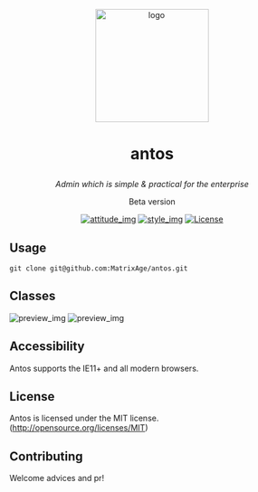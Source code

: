 
<p align="center"><a href="#" target="_blank" rel="noopener noreferrer"><img width="200" src="https://s1.ax1x.com/2020/04/03/GUZp01.png" alt="logo"></a></p>

# <p align="center"> antos </p>

_<p align="center">Admin which is simple & practical for the enterprise</p>_
<p align="center">Beta version</p>

<p align="center">
  <a href="#"><img src="https://img.shields.io/badge/join-welcome-brightgreen.svg" alt="attitude_img"></a>
  <a href="#"><img src="https://img.shields.io/badge/style-fic%20design-yellow.svg" alt="style_img"></a>
  <a href="#"><img src="https://img.shields.io/badge/license-MIT-blue.svg" alt="License"></a>
</p>

## Usage

`git clone git@github.com:MatrixAge/antos.git`

## Classes

![preview_img](https://s1.ax1x.com/2020/04/03/GUVwSe.png)
![preview_img](https://s1.ax1x.com/2020/04/03/GUVByd.png)

## Accessibility

Antos supports the IE11+ and all modern browsers.

## License

Antos is licensed under the MIT license. (http://opensource.org/licenses/MIT)

## Contributing

Welcome advices and pr!
